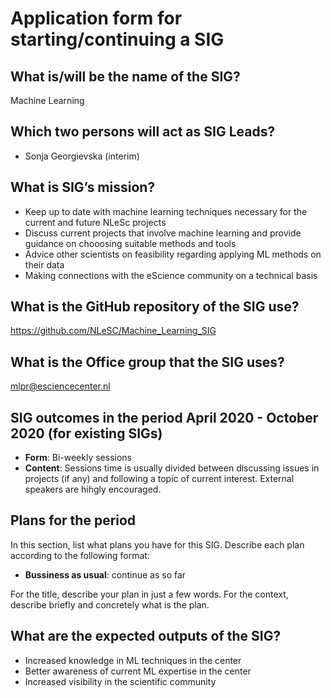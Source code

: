 # Application form for starting/continuing a SIG

## What is/will be the name of the SIG?
Machine Learning

## Which two persons will act as SIG Leads?
<!--  Please make sure to have two SIG leads to reduce bus factor.
      SIG leads are allowed to write the hours dedicated to organizing
      SIG activities under the R&D budget. Please mention in the notes the
      name of your SIG:
        Account: 000104
        Project: 020203
        Hour type: 00071
        Notes: Hours for X SIG
       -->
- Sonja Georgievska (interim)


## What is SIG’s mission?
<!--  help text goes here  -->
* Keep up to date with machine learning techniques necessary for the current and future NLeSc projects
* Discuss current projects that involve machine learning and provide guidance on chooosing suitable methods and tools
* Advice other scientists on feasibility regarding applying ML methods on their data
* Making connections with the eScience community on a technical basis

## What is the GitHub repository of the SIG use?
<!--  Please transfer your SIG existing repo to this GitHub organization  -->
https://github.com/NLeSC/Machine_Learning_SIG 

## What is the Office group that the SIG uses?
<!--  help text goes here  -->
mlpr@esciencecenter.nl

## SIG outcomes in the period April 2020 - October 2020 (for existing SIGs)
<!--  As a simple list of activities in this period is enough.  -->

- **Form**: Bi-weekly sessions
- **Content**: Sessions time is usually divided between discussing issues in projects (if any) and following a topic of current interest. External speakers are hihgly encouraged.
## Plans for the period 
<!--  help text goes here  -->
In this section, list what plans you have for this SIG. Describe each plan according to the following format:

- **Bussiness as usual**: continue as so far



For the title, describe your plan in just a few words. For the context, describe briefly and concretely what is the plan.

## What are the expected outputs of the SIG?
<!--  Think of internal as welll as external disemination targets -->
* Increased knowledge in ML techniques in the center
* Better awareness of current ML expertise in the center
* Increased visibility in the scientific community

